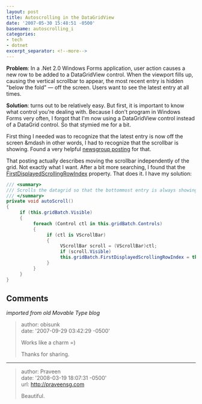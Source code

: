 ```yaml
---
layout: post
title: Autoscrolling in the DataGridView
date: '2007-05-30 15:48:51 -0500'
basename: autoscrolling_i
categories:
- tech
- dotnet
excerpt_separator: <!--more-->
---
```


**Problem**: In a .Net 2.0 Windows Forms application, user action causes a new
row to be added to a DataGridView control. When the viewport fills up, causing
the vertical scrollbar to appear, the most recent entry is hidden "below the
fold" &mdash; off the screen. Users want to see the latest entry at all times.

<!--more-->

**Solution**: turns out to be relatively easy.  But first, it is important to
know what control you're dealing with. Because I don't program in Windows Forms
very often, I forgot that I'm now using a DataGridView control instead of a
DataGrid control. So that stymied me for a bit.

First thing I needed was to recognize that the latest entry is now off the
screen &mdash in other words, I had to recognize that the scrollbar is showing.
Found a very helpful <a
href="http://groups.google.com/group/microsoft.public.dotnet.framework.windowsforms.controls/browse_thread/thread/54f69a9aec43d913/087328404ccdf5ac?lnk=st&q=ScrollLastRowIntoView&rnum=1#087328404ccdf5ac">newsgroup
posting</a> for that.

That posting actually describes moving the scrollbar independently of the grid.
Not exactly what I want. After a bit more searching, I found that the <a
href="http://msdn2.microsoft.com/en-us/library/system.windows.forms.datagridview.firstdisplayedscrollingrowindex.aspx">FirstDisplayedScrollingRowIndex</a>
property. That does it. I have my solution:

```csharp
/// <summary>
/// Scrolls the datagrid so that the bottommost entry is always showing
/// </summary>
private void autoScroll()
{
     if (this.gridBatch.Visible)
     {
          foreach (Control ctl in this.gridBatch.Controls)
          {
               if (ctl is VScrollBar)
               {
                    VScrollBar scroll = (VScrollBar)ctl;
                    if (scroll.Visible)
                    this.gridBatch.FirstDisplayedScrollingRowIndex = this.gridBatch.FirstDisplayedScrollingRowIndex + 1;
               }
          }
     }
}
```

## Comments

_imported from old Movable Type blog_

> author: obisunk\
> date: '2007-09-29 03:42:29 -0500'
>
> Works like a charm =)
>
> Thanks for sharing.

---

> author: Praveen\
> date: '2008-03-19 18:07:31 -0500'\
> url: http://praveensg.com
>
> Beautiful.
